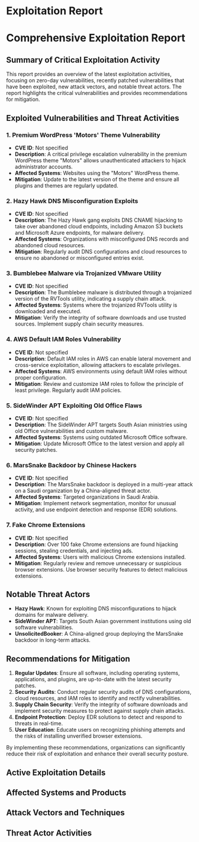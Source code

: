 # Exploitation Report

# Comprehensive Exploitation Report

## Summary of Critical Exploitation Activity

This report provides an overview of the latest exploitation activities, focusing on zero-day vulnerabilities, recently patched vulnerabilities that have been exploited, new attack vectors, and notable threat actors. The report highlights the critical vulnerabilities and provides recommendations for mitigation.

## Exploited Vulnerabilities and Threat Activities

### 1. **Premium WordPress 'Motors' Theme Vulnerability**
- **CVE ID**: Not specified
- **Description**: A critical privilege escalation vulnerability in the premium WordPress theme "Motors" allows unauthenticated attackers to hijack administrator accounts.
- **Affected Systems**: Websites using the "Motors" WordPress theme.
- **Mitigation**: Update to the latest version of the theme and ensure all plugins and themes are regularly updated.

### 2. **Hazy Hawk DNS Misconfiguration Exploits**
- **CVE ID**: Not specified
- **Description**: The Hazy Hawk gang exploits DNS CNAME hijacking to take over abandoned cloud endpoints, including Amazon S3 buckets and Microsoft Azure endpoints, for malware delivery.
- **Affected Systems**: Organizations with misconfigured DNS records and abandoned cloud resources.
- **Mitigation**: Regularly audit DNS configurations and cloud resources to ensure no abandoned or misconfigured entries exist.

### 3. **Bumblebee Malware via Trojanized VMware Utility**
- **CVE ID**: Not specified
- **Description**: The Bumblebee malware is distributed through a trojanized version of the RVTools utility, indicating a supply chain attack.
- **Affected Systems**: Systems where the trojanized RVTools utility is downloaded and executed.
- **Mitigation**: Verify the integrity of software downloads and use trusted sources. Implement supply chain security measures.

### 4. **AWS Default IAM Roles Vulnerability**
- **CVE ID**: Not specified
- **Description**: Default IAM roles in AWS can enable lateral movement and cross-service exploitation, allowing attackers to escalate privileges.
- **Affected Systems**: AWS environments using default IAM roles without proper configuration.
- **Mitigation**: Review and customize IAM roles to follow the principle of least privilege. Regularly audit IAM policies.

### 5. **SideWinder APT Exploiting Old Office Flaws**
- **CVE ID**: Not specified
- **Description**: The SideWinder APT targets South Asian ministries using old Office vulnerabilities and custom malware.
- **Affected Systems**: Systems using outdated Microsoft Office software.
- **Mitigation**: Update Microsoft Office to the latest version and apply all security patches.

### 6. **MarsSnake Backdoor by Chinese Hackers**
- **CVE ID**: Not specified
- **Description**: The MarsSnake backdoor is deployed in a multi-year attack on a Saudi organization by a China-aligned threat actor.
- **Affected Systems**: Targeted organizations in Saudi Arabia.
- **Mitigation**: Implement network segmentation, monitor for unusual activity, and use endpoint detection and response (EDR) solutions.

### 7. **Fake Chrome Extensions**
- **CVE ID**: Not specified
- **Description**: Over 100 fake Chrome extensions are found hijacking sessions, stealing credentials, and injecting ads.
- **Affected Systems**: Users with malicious Chrome extensions installed.
- **Mitigation**: Regularly review and remove unnecessary or suspicious browser extensions. Use browser security features to detect malicious extensions.

## Notable Threat Actors

- **Hazy Hawk**: Known for exploiting DNS misconfigurations to hijack domains for malware delivery.
- **SideWinder APT**: Targets South Asian government institutions using old software vulnerabilities.
- **UnsolicitedBooker**: A China-aligned group deploying the MarsSnake backdoor in long-term attacks.

## Recommendations for Mitigation

1. **Regular Updates**: Ensure all software, including operating systems, applications, and plugins, are up-to-date with the latest security patches.
2. **Security Audits**: Conduct regular security audits of DNS configurations, cloud resources, and IAM roles to identify and rectify vulnerabilities.
3. **Supply Chain Security**: Verify the integrity of software downloads and implement security measures to protect against supply chain attacks.
4. **Endpoint Protection**: Deploy EDR solutions to detect and respond to threats in real-time.
5. **User Education**: Educate users on recognizing phishing attempts and the risks of installing unverified browser extensions.

By implementing these recommendations, organizations can significantly reduce their risk of exploitation and enhance their overall security posture.

## Active Exploitation Details



## Affected Systems and Products



## Attack Vectors and Techniques



## Threat Actor Activities

 